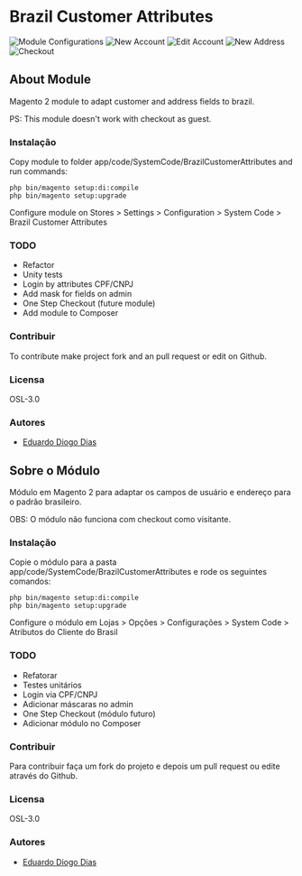 # Brazil Customer Attributes

![Module Configurations](https://imgur.com/pqTS38g.png "Module Configurations")
![New Account](https://i.imgur.com/vKqlkbD.png "New Account")
![Edit Account](https://imgur.com/CpuyDjM.png "Edit Account")
![New Address](https://imgur.com/igfXu19.png "New Address")
![Checkout](https://imgur.com/vSACNr5 "Checkout")

## About Module

Magento 2 module to adapt customer and address fields to brazil.

PS: This module doesn't work with checkout as guest.

### Instalação
Copy module to folder app/code/SystemCode/BrazilCustomerAttributes and run commands:
```
php bin/magento setup:di:compile
php bin/magento setup:upgrade
```
Configure module on Stores > Settings > Configuration > System Code > Brazil Customer Attributes

### TODO
* Refactor
* Unity tests
* Login by attributes CPF/CNPJ
* Add mask for fields on admin
* One Step Checkout (future module)
* Add module to Composer

### Contribuir
To contribute make project fork and an pull request or edit on Github.

### Licensa
OSL-3.0

### Autores
* [Eduardo Diogo Dias](https://github.com/eduardoddias)

## Sobre o Módulo

Módulo em Magento 2 para adaptar os campos de usuário e endereço para o padrão brasileiro.

OBS: O módulo não funciona com checkout como visitante.

### Instalação
Copie o módulo para a pasta app/code/SystemCode/BrazilCustomerAttributes e rode os seguintes comandos:
```
php bin/magento setup:di:compile
php bin/magento setup:upgrade
```
Configure o módulo em Lojas > Opções > Configurações > System Code > Atributos do Cliente do Brasil


### TODO
* Refatorar
* Testes unitários
* Login via CPF/CNPJ
* Adicionar máscaras no admin
* One Step Checkout (módulo futuro)
* Adicionar módulo no Composer

### Contribuir
Para contribuir faça um fork do projeto e depois um pull request ou edite através do Github.

### Licensa
OSL-3.0

### Autores
* [Eduardo Diogo Dias](https://github.com/eduardoddias)